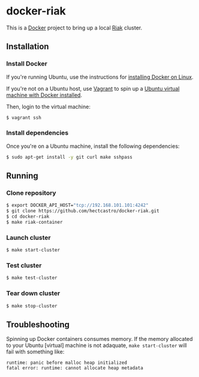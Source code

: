 # docker-riak

This is a [Docker](http://docker.io) project to bring up a local
[Riak](https://github.com/basho/riak) cluster.

## Installation

### Install Docker

If you're running Ubuntu, use the instructions for [installing Docker on
Linux](http://docs.docker.io/en/latest/installation/ubuntulinux/).

If you're not on a Ubuntu host, use [Vagrant](http://www.vagrantup.com) to
spin up a [Ubuntu virtual machine with Docker
installed](http://docs.docker.io/en/latest/installation/vagrant/).

Then, login to the virtual machine:

```bash
$ vagrant ssh
```

### Install dependencies

Once you're on a Ubuntu machine, install the following dependencies:

```bash
$ sudo apt-get install -y git curl make sshpass
```

## Running

### Clone repository

```bash
$ export DOCKER_API_HOST="tcp://192.168.101.101:4242"
$ git clone https://github.com/hectcastro/docker-riak.git
$ cd docker-riak
$ make riak-container
```

### Launch cluster

```bash
$ make start-cluster
```

### Test cluster

```bash
$ make test-cluster
```

### Tear down cluster

```bash
$ make stop-cluster
```

## Troubleshooting

Spinning up Docker containers consumes memory. If the memory allocated to your
Ubuntu [virtual] machine is not adaquate,  `make start-cluster` will fail with
something like:

```
runtime: panic before malloc heap initialized
fatal error: runtime: cannot allocate heap metadata
```
